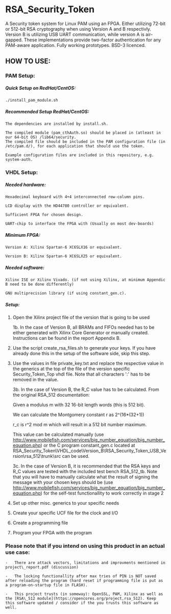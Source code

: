 # RSA_Security_Token
A Security token system for Linux PAM using an FPGA. Either utilizing 72-bit or 512-bit RSA cryptography when using Version A and B respectivly. Version B is utilizing USB UART communication, while version A is air-gapped. These implementations provide two-factor authentication for any PAM-aware application. Fully working prototypes. BSD-3 licenced.

## HOW TO USE:

### PAM Setup:

##### Quick Setup on RedHat/CentOS:

	./install_pam_module.sh

##### Recommended Setup RedHat/CentOS:

	The dependencies are installed by install.sh.

	The compiled module (pam_cthAuth.so) should be placed in (atleast in our 64-bit OS) /lib64/security.
	The compiled file should be included in the PAM configuration file (in /etc/pam.d/), for each application that should use the token.

	Example configuration files are included in this repository, e.g. system-auth.


### VHDL Setup:

##### Needed hardware:

	Hexadecimal keyboard with 4+4 interconnected row-column pins. 

	LCD display with the HD44780 controller or equivalent.

	Sufficient FPGA for chosen design.
    
    UART-chip to interface the FPGA with (Usually on most dev-boards)


##### Minimum FPGA:

	Version A: Xilinx Spartan-6 XC6SLX16 or equivalent.

	Version B: Xilinx Spartan-6 XC6SLX25 or equivalent.


##### Needed software: 

	Xilinx ISE or Xilinx Vivado. (if not using Xilinx, at minimum Appendic B need to be done differently)

	GNU multiprecision library (if using constant_gen.c).


##### Setup:

1. Open the Xilinx project file of the version that is going to be used

	1b. In the case of Version B, all BRAMs and FIFOs needed has to be either generated with Xilinx Core Generator or manually created. Instructions can be found in the report Appendix B.

2. Use the script create_rsa_files.sh to generate your keys. If you have already done this in the setup of the software side, skip this step.

3. Use the values in file private_key.txt and replace the respective value in the generics at the top of the file of the version specific Security_Token_Top vhdl file. Note that all characters ':' has to be removed in the value.

	3b. In the case of Version B, the R_C value has to be calculated. From the original RSA_512 documentation: 

	Given a modulus m with 32 16-bit length words (this is 512 bit). 

	We can calculate the Montgomery constant r as 2^(16*(32+1))

	r_c is r^2 mod m which will result in a 512 bit number maximum. 

	This value can be calculated manually (use http://www.mobilefish.com/services/big_number_equation/big_number_equation.php) or the C program constant_gen.c located at RSA_Security_Token\VHDL_code\Version_B\RSA_Security_Token_USB_Version\rsa_512\trunk\src can be used. 

	3c. In the case of Version B, it is recommended that the RSA keys and R_C values are tested with the included test bench RSA_512_tb. Note that you will have to manually calculate what the result of signing the message with your chosen keys should be (use http://www.mobilefish.com/services/big_number_equation/big_number_equation.php) for the self-test functionallity to work correctly in stage 2

4. Set up other misc. generics to your specific needs

5. Create your specific UCF file for the clock and I/O

6. Create a programming file 

7. Program your FPGA with the program

### Please note that if you intend on using this product in an actual use case:

	-	There are attack vectors, limitations and improvments mentioned in project\_report.pdf (discussion)

	-	The locking functionallity after max tries of PIN is NOT saved after reloading the program (hard reset if programming file is put as a program-on-startup file in FLASH).

	-	This project trusts (in someway): OpenSSL, PAM, Xilinx as well as the [RSA\_512 module](https://opencores.org/project,rsa_512). Keep this software updated / consider if the you trusts this software as well.
